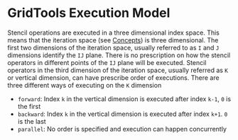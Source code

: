 # GridTools Execution Model

Stencil operations are executed in a three dimensional index
space. This means that the iteration space (see [Concepts](CONCEPTS))
is three dimensional. The first two dimensions of the iteration space,
usually referred to as `I` and `J` dimensions identify the `IJ`
plane. There is no prescription on how the stencil operators in
different points of the `IJ` plane will be executed. Stencil operators
in the third dimension of the iteration space, usually referred as `K`
or vertical dimension, can have prescribe order of executions. There
are three different ways of executing on the `K` dimension

- `forward`: Index `k` in the vertical dimension is executed after index `k-1`, `0` is the first
- `backward`: Index `k` in the vertical dimension is executed after index `k+1`. `0` is the last
- `parallel`: No order is specified and execution can happen concurrently
